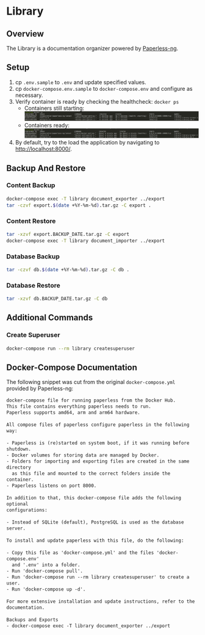 # Library

## Overview

The Library is a documentation organizer powered by [Paperless-ng](https://github.com/jonaswinkler/paperless-ng).

## Setup

1. cp `.env.sample` to `.env` and update specified values.
2. cp `docker-compose.env.sample` to `docker-compose.env` and configure as necessary.
3. Verify container is ready by checking the healthcheck: `docker ps`
    - Containers still starting:
    ![alt text](docs/healthcheck_starting.png)
    - Containers ready:
    ![alt text](docs/healthcheck_healthy.png)
4. By default, try to the load the application by navigating to <http://localhost:8000/>.

## Backup And Restore

### Content Backup

```bash
docker-compose exec -T library document_exporter ../export
tar -czvf export.$(date +%Y-%m-%d).tar.gz -C export .
```

### Content Restore

```bash
tar -xzvf export.BACKUP_DATE.tar.gz -C export
docker-compose exec -T library document_importer ../export
```

### Database Backup

```bash
tar -czvf db.$(date +%Y-%m-%d).tar.gz -C db .
```

### Database Restore

```bash
tar -xzvf db.BACKUP_DATE.tar.gz -C db
```

## Additional Commands

### Create Superuser

```bash
docker-compose run --rm library createsuperuser
```

## Docker-Compose Documentation

The following snippet was cut from the original `docker-compose.yml` provided by Paperless-ng:

```plain
docker-compose file for running paperless from the Docker Hub.
This file contains everything paperless needs to run.
Paperless supports amd64, arm and arm64 hardware.

All compose files of paperless configure paperless in the following way:

- Paperless is (re)started on system boot, if it was running before shutdown.
- Docker volumes for storing data are managed by Docker.
- Folders for importing and exporting files are created in the same directory
  as this file and mounted to the correct folders inside the container.
- Paperless listens on port 8000.

In addition to that, this docker-compose file adds the following optional
configurations:

- Instead of SQLite (default), PostgreSQL is used as the database server.

To install and update paperless with this file, do the following:

- Copy this file as 'docker-compose.yml' and the files 'docker-compose.env'
  and '.env' into a folder.
- Run 'docker-compose pull'.
- Run 'docker-compose run --rm library createsuperuser' to create a user.
- Run 'docker-compose up -d'.

For more extensive installation and update instructions, refer to the
documentation.

Backups and Exports
- docker-compose exec -T library document_exporter ../export
```
